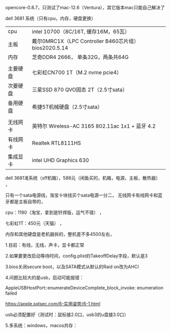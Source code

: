 opencore-0.8.7，只测试了mac-12.6（Ventura），其它版本mac只能自己解决了



dell 3681 系统（只有cpu，内存，硬盘更换）

|          |                                                      |
| -------- | ---------------------------------------------------- 
| cpu      | intel 10700（8C/16T, 缓存16M，65瓦）                 |
| 主板     | 戴尔0MRC1X（LPC Controller B460芯片组）bios2020.5.14 |
| 内存     | 芝奇DDR4 2666， 单条32G，两条共64G                   |
|          |   |
| 主要硬盘 | 七彩虹CN700 1T（M.2 nvme pcie4）                     |
| 次要硬盘 | 三星SSD 870 QVO固态 2T（2.5寸sata）                  |
| 备用硬盘 | 希捷5T机械硬盘（2.5寸sata）                          |
|          |                                                      |
| 无线网卡 | 英特尔 Wireless-AC 3165 802.11ac 1x1 + 蓝牙 4.2      |
| 有线网卡 | Realtek RTL8111HS                                    |
| 集成显卡 | intel UHD Graphics 630                               |



dell 3681准系统（sff机箱），588元（闲鱼买的，机箱，电源，主板，散热器） ，

只有一个sata电源线，淘宝十块钱买个sata电源一分二， 无线网卡有线网卡和蓝牙都是主板自带的，

cpu：1190（淘宝，拿到是钎焊版，运气不错） ，

七彩虹1T：450元（天猫） ，

内存和其他硬盘是老机器拆的，整机差不多4500左右，



1.目前：有线，无线，声卡，显卡都正常

2.如果要更改启动等待时间，config.plist的TakeoffDelay字段，默认是3

3.bios关闭secure boot，以及SATA模式从默认的Raid on改为AHCI

4.问题比较大的是usb，启动可能报错：

AppleUSBHostPort::enumerateDeviceComplete_block_invoke: enumeration failed

https://apple.sqlsec.com/6-实用姿势/6-1.html

usb必须配置好（测试时：鼠标接2.0口，usb3的u盘接3.0口）

5.多系统：windows，macos共存：